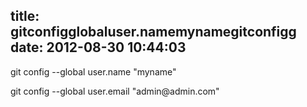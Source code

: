 title: gitconfigglobaluser.namemynamegitconfigg
date: 2012-08-30 10:44:03
---

<p>
	git config --global user.name "myname"
</p>
<p>
	git config --global user.email "admin@admin.com"
</p>